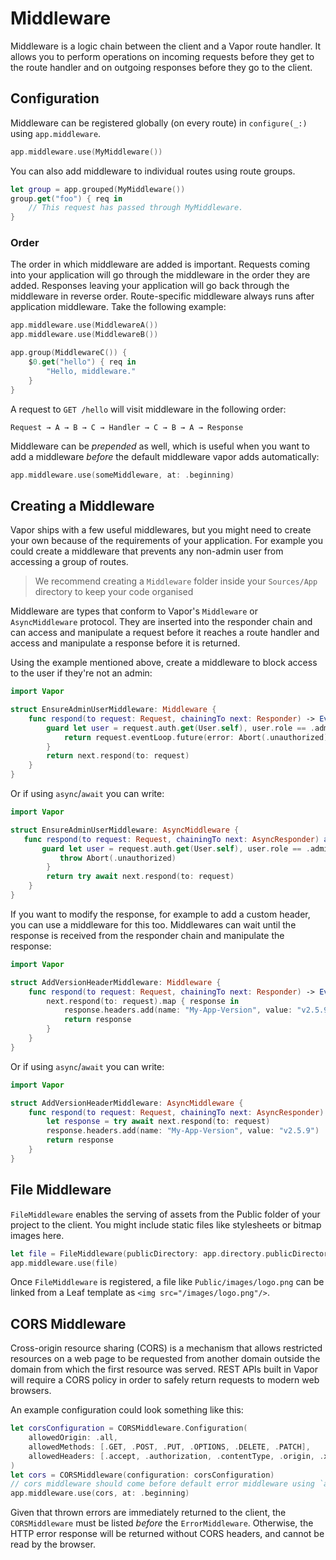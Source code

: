 # Middleware

Middleware is a logic chain between the client and a Vapor route handler. It allows you to perform operations on incoming requests before they get to the route handler and on outgoing responses before they go to the client.

## Configuration

Middleware can be registered globally (on every route) in `configure(_:)` using `app.middleware`.

```swift
app.middleware.use(MyMiddleware())
```

You can also add middleware to individual routes using route groups.

```swift
let group = app.grouped(MyMiddleware())
group.get("foo") { req in
	// This request has passed through MyMiddleware.
}
```

### Order

The order in which middleware are added is important. Requests coming into your application will go through the middleware in the order they are added. Responses leaving your application will go back through the middleware in reverse order. Route-specific middleware always runs after application middleware. Take the following example:

```swift
app.middleware.use(MiddlewareA())
app.middleware.use(MiddlewareB())

app.group(MiddlewareC()) {
	$0.get("hello") { req in 
		"Hello, middleware."
	}
}
```

A request to `GET /hello` will visit middleware in the following order:

```
Request → A → B → C → Handler → C → B → A → Response
```

Middleware can be _prepended_ as well, which is useful when you want to add a middleware _before_ the default middleware vapor adds automatically:

```swift
app.middleware.use(someMiddleware, at: .beginning)
```

## Creating a Middleware

Vapor ships with a few useful middlewares, but you might need to create your own because of the requirements of your application. For example you could create a middleware that prevents any non-admin user from accessing a group of routes.

> We recommend creating a `Middleware` folder inside your `Sources/App` directory to keep your code organised

Middleware are types that conform to Vapor's `Middleware` or `AsyncMiddleware` protocol. They are inserted into the responder chain and can access and manipulate a request before it reaches a route handler and access and manipulate a response before it is returned.

Using the example mentioned above, create a middleware to block access to the user if they're not an admin:

```swift
import Vapor

struct EnsureAdminUserMiddleware: Middleware {
	func respond(to request: Request, chainingTo next: Responder) -> EventLoopFuture<Response> {
		guard let user = request.auth.get(User.self), user.role == .admin else {
			return request.eventLoop.future(error: Abort(.unauthorized))
		}
		return next.respond(to: request)
	}
}
```

Or if using `async`/`await` you can write:

```swift
import Vapor

struct EnsureAdminUserMiddleware: AsyncMiddleware {
   func respond(to request: Request, chainingTo next: AsyncResponder) async throws -> Response {
	   guard let user = request.auth.get(User.self), user.role == .admin else {
		   throw Abort(.unauthorized)
		}
		return try await next.respond(to: request)
	}
}
```

If you want to modify the response, for example to add a custom header, you can use a middleware for this too. Middlewares can wait until the response is received from the responder chain and manipulate the response:

```swift
import Vapor

struct AddVersionHeaderMiddleware: Middleware {
	func respond(to request: Request, chainingTo next: Responder) -> EventLoopFuture<Response> {
		next.respond(to: request).map { response in
			response.headers.add(name: "My-App-Version", value: "v2.5.9")
			return response
		}
	}
}
```

Or if using `async`/`await` you can write:

```swift
import Vapor

struct AddVersionHeaderMiddleware: AsyncMiddleware {
	func respond(to request: Request, chainingTo next: AsyncResponder) async throws -> Response {
		let response = try await next.respond(to: request)
		response.headers.add(name: "My-App-Version", value: "v2.5.9")
		return response
	}
}
```

## File Middleware

`FileMiddleware` enables the serving of assets from the Public folder of your project to the client. You might include static files like stylesheets or bitmap images here.

```swift
let file = FileMiddleware(publicDirectory: app.directory.publicDirectory)
app.middleware.use(file)
```

Once `FileMiddleware` is registered, a file like `Public/images/logo.png` can be linked from a Leaf template as `<img src="/images/logo.png"/>`.

## CORS Middleware

Cross-origin resource sharing (CORS) is a mechanism that allows restricted resources on a web page to be requested from another domain outside the domain from which the first resource was served. REST APIs built in Vapor will require a CORS policy in order to safely return requests to modern web browsers.

An example configuration could look something like this:

```swift
let corsConfiguration = CORSMiddleware.Configuration(
    allowedOrigin: .all,
    allowedMethods: [.GET, .POST, .PUT, .OPTIONS, .DELETE, .PATCH],
    allowedHeaders: [.accept, .authorization, .contentType, .origin, .xRequestedWith, .userAgent, .accessControlAllowOrigin]
)
let cors = CORSMiddleware(configuration: corsConfiguration)
// cors middleware should come before default error middleware using `at: .beginning`
app.middleware.use(cors, at: .beginning)
```

Given that thrown errors are immediately returned to the client, the `CORSMiddleware` must be listed _before_ the `ErrorMiddleware`. Otherwise, the HTTP error response will be returned without CORS headers, and cannot be read by the browser.
